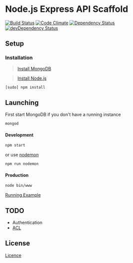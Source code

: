 # Node.js Express API Scaffold

[![Build Status](https://travis-ci.org/danielrohers/nodejs-express-api-scaffold.svg?branch=master)](https://travis-ci.org/danielrohers/nodejs-express-api-scaffold)
[![Code Climate](https://codeclimate.com/repos/57f3a077c1383b358c003297/badges/72be492735c7a9488e2b/gpa.svg)](https://codeclimate.com/repos/57f3a077c1383b358c003297/feed)
[![Dependency Status](https://david-dm.org/danielrohers/nodejs-express-api-scaffold.svg)](https://david-dm.org/danielrohers/nodejs-express-api-scaffold)
[![devDependency Status](https://david-dm.org/danielrohers/nodejs-express-api-scaffold/dev-status.svg)](https://david-dm.org/danielrohers/nodejs-express-api-scaffold#info=devDependencies)
## Setup

### Installation

> [Install MongoDB](https://www.mongodb.org/downloads)

> [Install Node.js](https://nodejs.org/en/download)

```bash
[sudo] npm install
```


## Launching

First start MongoDB if you don't have a running instance

```bash
mongod
```

#### Development

```bash
npm start
```

or use [nodemon](https://www.npmjs.com/package/nodemon)

```bash
npm run nodemon
```

#### Production

```bash
node bin/www
```

[Running Example](https://nodejs-express-api-scaffold.herokuapp.com/doc)

## TODO

* Authentication
* [ACL](https://en.wikipedia.org/wiki/Access_control_list)

## License

[Licence](https://github.com/danielrohers/nodejs-express-api-scaffold/blob/master/LICENSE)
